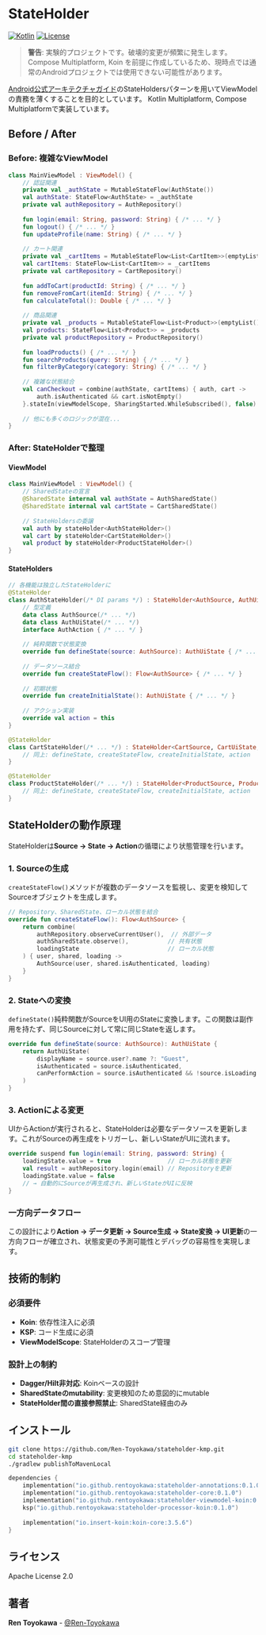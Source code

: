 # StateHolder

[![Kotlin](https://img.shields.io/badge/kotlin-2.0.10-blue.svg?logo=kotlin)](http://kotlinlang.org)
[![License](https://img.shields.io/badge/License-Apache%202.0-blue.svg)](https://opensource.org/licenses/Apache-2.0)

> **警告**: 実験的プロジェクトです。破壊的変更が頻繁に発生します。Compose Multiplatform, Koin を前提に作成しているため、現時点では通常のAndroidプロジェクトでは使用できない可能性があります。

[Android公式アーキテクチャガイド](https://developer.android.com/topic/architecture#ui-layer)のStateHoldersパターンを用いてViewModelの責務を薄くすることを目的としています。
Kotlin Multiplatform, Compose Multiplatformで実装しています。

## Before / After

### Before: 複雑なViewModel
```kotlin
class MainViewModel : ViewModel() {
    // 認証関連
    private val _authState = MutableStateFlow(AuthState())
    val authState: StateFlow<AuthState> = _authState
    private val authRepository = AuthRepository()
    
    fun login(email: String, password: String) { /* ... */ }
    fun logout() { /* ... */ }
    fun updateProfile(name: String) { /* ... */ }
    
    // カート関連
    private val _cartItems = MutableStateFlow<List<CartItem>>(emptyList())
    val cartItems: StateFlow<List<CartItem>> = _cartItems
    private val cartRepository = CartRepository()
    
    fun addToCart(productId: String) { /* ... */ }
    fun removeFromCart(itemId: String) { /* ... */ }
    fun calculateTotal(): Double { /* ... */ }
    
    // 商品関連
    private val _products = MutableStateFlow<List<Product>>(emptyList())
    val products: StateFlow<List<Product>> = _products
    private val productRepository = ProductRepository()
    
    fun loadProducts() { /* ... */ }
    fun searchProducts(query: String) { /* ... */ }
    fun filterByCategory(category: String) { /* ... */ }
    
    // 複雑な状態結合
    val canCheckout = combine(authState, cartItems) { auth, cart ->
        auth.isAuthenticated && cart.isNotEmpty()
    }.stateIn(viewModelScope, SharingStarted.WhileSubscribed(), false)
    
    // 他にも多くのロジックが混在...
}
```

### After: StateHolderで整理

#### ViewModel
```kotlin
class MainViewModel : ViewModel() {
    // SharedStateの宣言
    @SharedState internal val authState = AuthSharedState()
    @SharedState internal val cartState = CartSharedState()
    
    // StateHoldersの委譲
    val auth by stateHolder<AuthStateHolder>()
    val cart by stateHolder<CartStateHolder>()
    val product by stateHolder<ProductStateHolder>()
}
```

#### StateHolders
```kotlin
// 各機能は独立したStateHolderに
@StateHolder
class AuthStateHolder(/* DI params */) : StateHolder<AuthSource, AuthUiState, AuthAction>(scope), AuthAction {
    // 型定義
    data class AuthSource(/* ... */)
    data class AuthUiState(/* ... */)
    interface AuthAction { /* ... */ }
    
    // 純粋関数で状態変換
    override fun defineState(source: AuthSource): AuthUiState { /* ... */ }
    
    // データソース結合
    override fun createStateFlow(): Flow<AuthSource> { /* ... */ }
    
    // 初期状態
    override fun createInitialState(): AuthUiState { /* ... */ }
    
    // アクション実装
    override val action = this
}

@StateHolder
class CartStateHolder(/* ... */) : StateHolder<CartSource, CartUiState, CartAction>(scope) {
    // 同上: defineState, createStateFlow, createInitialState, action
}

@StateHolder  
class ProductStateHolder(/* ... */) : StateHolder<ProductSource, ProductUiState, ProductAction>(scope) {
    // 同上: defineState, createStateFlow, createInitialState, action
}
```

## StateHolderの動作原理

StateHolderは**Source → State → Action**の循環により状態管理を行います。

### 1. Sourceの生成
`createStateFlow()`メソッドが複数のデータソースを監視し、変更を検知してSourceオブジェクトを生成します。

```kotlin
// Repository、SharedState、ローカル状態を結合
override fun createStateFlow(): Flow<AuthSource> {
    return combine(
        authRepository.observeCurrentUser(),  // 外部データ
        authSharedState.observe(),           // 共有状態
        loadingState                         // ローカル状態
    ) { user, shared, loading ->
        AuthSource(user, shared.isAuthenticated, loading)
    }
}
```

### 2. Stateへの変換
`defineState()`純粋関数がSourceをUI用のStateに変換します。この関数は副作用を持たず、同じSourceに対して常に同じStateを返します。

```kotlin
override fun defineState(source: AuthSource): AuthUiState {
    return AuthUiState(
        displayName = source.user?.name ?: "Guest",
        isAuthenticated = source.isAuthenticated,
        canPerformAction = source.isAuthenticated && !source.isLoading
    )
}
```

### 3. Actionによる変更
UIからActionが実行されると、StateHolderは必要なデータソースを更新します。これがSourceの再生成をトリガーし、新しいStateがUIに流れます。

```kotlin
override suspend fun login(email: String, password: String) {
    loadingState.value = true                // ローカル状態を更新
    val result = authRepository.login(email) // Repositoryを更新  
    loadingState.value = false
    // → 自動的にSourceが再生成され、新しいStateがUIに反映
}
```

### 一方向データフロー
この設計により**Action → データ更新 → Source生成 → State変換 → UI更新**の一方向フローが確立され、状態変更の予測可能性とデバッグの容易性を実現します。

## 技術的制約

### 必須要件

- **Koin**: 依存性注入に必須
- **KSP**: コード生成に必須
- **ViewModelScope**: StateHolderのスコープ管理

### 設計上の制約

- **Dagger/Hilt非対応**: Koinベースの設計
- **SharedStateのmutability**: 変更検知のため意図的にmutable
- **StateHolder間の直接参照禁止**: SharedState経由のみ

## インストール

```bash
git clone https://github.com/Ren-Toyokawa/stateholder-kmp.git
cd stateholder-kmp
./gradlew publishToMavenLocal
```

```kotlin
dependencies {
    implementation("io.github.rentoyokawa:stateholder-annotations:0.1.0")
    implementation("io.github.rentoyokawa:stateholder-core:0.1.0") 
    implementation("io.github.rentoyokawa:stateholder-viewmodel-koin:0.1.0")
    ksp("io.github.rentoyokawa:stateholder-processor-koin:0.1.0")
    
    implementation("io.insert-koin:koin-core:3.5.6")
}
```

## ライセンス

Apache License 2.0

## 著者

**Ren Toyokawa** - [@Ren-Toyokawa](https://github.com/Ren-Toyokawa)
